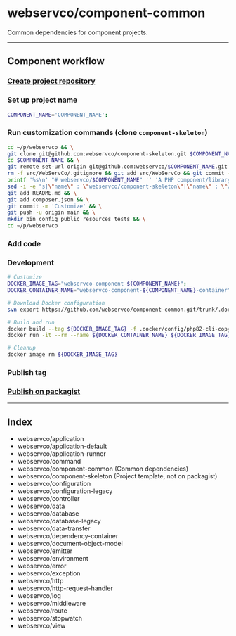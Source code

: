 # webservco/component-common

Common dependencies for component projects.

---

## Component workflow

### [Create project repository](https://github.com/organizations/webservco/repositories/new)

### Set up project name

```sh
COMPONENT_NAME='COMPONENT_NAME';
```

### Run customization commands (clone `component-skeleton`)

```sh
cd ~/p/webservco && \
git clone git@github.com:webservco/component-skeleton.git $COMPONENT_NAME && \
cd $COMPONENT_NAME && \
git remote set-url origin git@github.com:webservco/$COMPONENT_NAME.git && \
rm -f src/WebServCo/.gitignore && git add src/WebServCo && git commit -m 'Init src' && \
printf '%s\n' "# webservco/$COMPONENT_NAME" '' 'A PHP component/library.' '' '---' > README.md && \
sed -i -e "s|\"name\" : \"webservco/component-skeleton\"|\"name\" : \"webservco/$COMPONENT_NAME\"|g" composer.json && \
git add README.md && \
git add composer.json && \
git commit -m 'Customize' && \
git push -u origin main && \
mkdir bin config public resources tests && \
cd ~/p/webservco
```

### Add code

### Development

```sh
# Customize
DOCKER_IMAGE_TAG="webservco-component-${COMPONENT_NAME}";
DOCKER_CONTAINER_NAME="webservco-component-${COMPONENT_NAME}-container";

# Download Docker configuration
svn export https://github.com/webservco/component-common.git/trunk/.docker

# Build and run
docker build --tag ${DOCKER_IMAGE_TAG} -f .docker/config/php82-cli-copy/Dockerfile .
docker run -it --rm --name ${DOCKER_CONTAINER_NAME} ${DOCKER_IMAGE_TAG} /bin/bash -c "composer check:phpcs"

# Cleanup
docker image rm ${DOCKER_IMAGE_TAG}
```

### Publish tag

### [Publish on packagist](https://packagist.org/packages/submit)

---

## Index

- webservco/application
- webservco/application-default
- webservco/application-runner
- webservco/command
- webservco/component-common (Common dependencies)
- webservco/component-skeleton (Project template, not on packagist)
- webservco/configuration
- webservco/configuration-legacy
- webservco/controller
- webservco/data
- webservco/database
- webservco/database-legacy
- webservco/data-transfer
- webservco/dependency-container
- webservco/document-object-model
- webservco/emitter
- webservco/environment
- webservco/error
- webservco/exception
- webservco/http
- webservco/http-request-handler
- webservco/log
- webservco/middleware
- webservco/route
- webservco/stopwatch
- webservco/view
